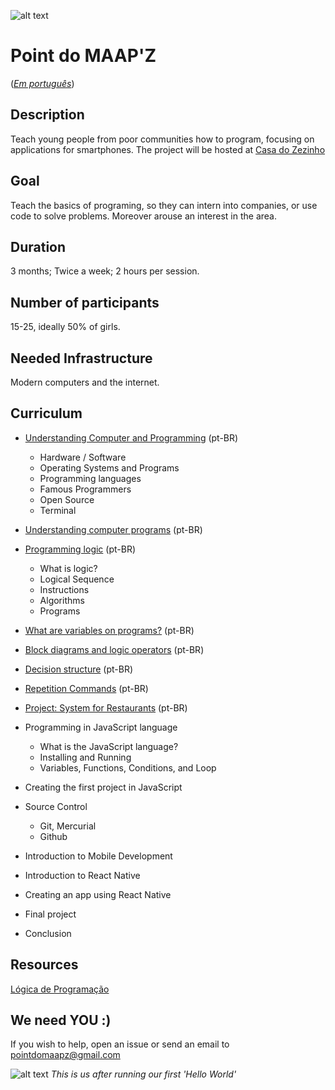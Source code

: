 ![alt text](https://s3.amazonaws.com/opensourceprojects/maapz-logo.png)
# Point do MAAP'Z 

([*Em português*](/README_pt-BR.md))
## Description

Teach young people from poor communities how to program, focusing on applications for smartphones. The project will be hosted at [Casa do Zezinho](http://casadozezinho.org.br)

## Goal

Teach the basics of programing, so they can intern into companies, or use code to solve problems. Moreover arouse an interest in the area.

## Duration

3 months; Twice a week; 2 hours per session.

## Number of participants

15-25, ideally 50% of girls.

## Needed Infrastructure 

Modern computers and the internet. 

## Curriculum

- [Understanding Computer and Programming](https://drive.google.com/file/d/0B5rJcGaAXTjVcHg2RHVmcDhNcWM/view?usp=sharing) (pt-BR)
  - Hardware / Software
  - Operating Systems and Programs
  - Programming languages
  - Famous Programmers
  - Open Source
  - Terminal
  
 - [Understanding computer programs](https://drive.google.com/open?id=0B5rJcGaAXTjVVkphUDJzeVdKOWM) (pt-BR)

- [Programming logic](https://drive.google.com/file/d/0B5rJcGaAXTjVYTBzYUFUT3BkYUk/view?usp=sharing) (pt-BR)
  - What is logic?
  - Logical Sequence
  - Instructions
  - Algorithms
  - Programs
  
- [What are variables on programs?](https://drive.google.com/open?id=0B5rJcGaAXTjVR3FjNW5LNzJtY00) (pt-BR)

- [Block diagrams and logic operators](https://drive.google.com/open?id=0B5rJcGaAXTjVb3dNNkxWWUVxSmM) (pt-BR)

- [Decision structure](https://drive.google.com/open?id=0B5rJcGaAXTjVSnhFRkhvWWE2RTA) (pt-BR)

- [Repetition Commands](https://drive.google.com/open?id=0B5rJcGaAXTjVeFVuTzhfS2piamM) (pt-BR)

- [Project: System for Restaurants](https://drive.google.com/open?id=0B5rJcGaAXTjVV05pVGJJR1BlRms) (pt-BR)

 
- Programming in JavaScript language
  - What is the JavaScript language?
  - Installing and Running
  - Variables, Functions, Conditions, and Loop

- Creating the first project in JavaScript
- Source Control
  - Git, Mercurial
  - Github
  
- Introduction to Mobile Development
- Introduction to React Native
- Creating an app using React Native
- Final project
- Conclusion

## Resources
[Lógica de Programação](http://www.inf.ufsc.br/~vania.bogorny/teaching/ine5231/Logica.pdf)

## We need YOU :) 

If you wish to help, open an issue or send an email to pointdomaapz@gmail.com

![alt text](https://s3.amazonaws.com/opensourceprojects/IMG_2230.JPG)
*This is us after running our first 'Hello World'*
